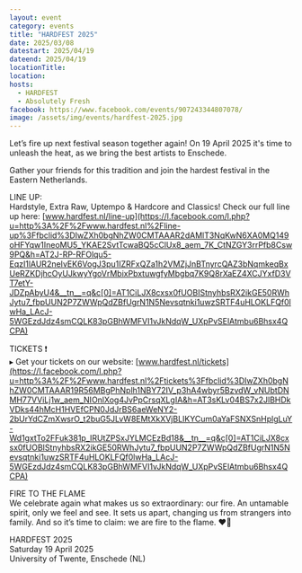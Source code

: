 ```yaml
---
layout: event
category: events
title: "HARDFEST 2025"
date: 2025/03/08
datestart: 2025/04/19
dateend: 2025/04/19
locationTitle:
location:
hosts:
  - HARDFEST
  - Absolutely Fresh
facebook: https://www.facebook.com/events/907243344807078/
image: /assets/img/events/hardfest-2025.jpg
---
```


Let’s fire up next festival season together again! On 19 April 2025 it's time to unleash the heat, as we bring the best artists to Enschede.

Gather your friends for this tradition and join the hardest festival in the Eastern Netherlands.

LINE UP:  
Hardstyle, Extra Raw, Uptempo & Hardcore and Classics! Check our full line up here: [www.hardfest.nl/line-up](https://l.facebook.com/l.php?u=http%3A%2F%2Fwww.hardfest.nl%2Fline-up%3Ffbclid%3DIwZXh0bgNhZW0CMTAAAR2dAMlT3NqKwN6XA0MQ149oHFYqw1IneoMU5_YKAE2SvtTcwaBQ5cClUx8_aem_7K_CtNZGY3rrPfb8Csw9PQ&h=AT2J-RP-RFOlqu5-EqzI1lAUR2neIvEK6VogJ3pu1IZRFxQZa1h2VMZjJnBTnyrcQAZ3bNqmkeqBxUeRZKDjhcOyUJkwyYgoVrMbixPbxtuwgfyMbgbq7K9Q8rXaEZ4XCJYxfD3VT7etY-JDZpAbyU4&__tn__=q&c[0]=AT1CiLJX8cxsx0fUOBIStnyhbsRX2ikGE50RWhJytu7_fbpUUN2P7ZWWpQdZBfUgrN1N5Nevsqtnki1uwzSRTF4uHLOKLFQf0lwHa_LAcJ-5WGEzdJdz4smCQLK83pGBhWMFVI1vJkNdqW_UXpPvSElAtmbu6Bhsx4QCPA)

TICKETS ❗️  
▸ Get your tickets on our website: [www.hardfest.nl/tickets](https://l.facebook.com/l.php?u=http%3A%2F%2Fwww.hardfest.nl%2Ftickets%3Ffbclid%3DIwZXh0bgNhZW0CMTAAAR19R56MBgPhNplh1NBY72IV_p3hA4wbyr5BzvdW_vNUbtDNMH77VViLj1w_aem_NIOnlXog4JvPpCrsqXLgIA&h=AT3sKLv04BS7x2JlBHDkVDks44hMcH1HVEfCPN0JdJrBS6aeWeNY2-2bUrYdCZmXwsrO_t2buG5JLvW8EMtXkXVjBLIKYCum0aYaFSNXSnHplgLuY-Wd1gxtTo2FFuk381p_IRUtZPSxJYLMCEzBd18&__tn__=q&c[0]=AT1CiLJX8cxsx0fUOBIStnyhbsRX2ikGE50RWhJytu7_fbpUUN2P7ZWWpQdZBfUgrN1N5Nevsqtnki1uwzSRTF4uHLOKLFQf0lwHa_LAcJ-5WGEzdJdz4smCQLK83pGBhWMFVI1vJkNdqW_UXpPvSElAtmbu6Bhsx4QCPA)

FIRE TO THE FLAME  
We celebrate again what makes us so extraordinary: our fire. An untamable spirit, only we feel and see. It sets us apart, changing us from strangers into family. And so it’s time to claim: we are fire to the flame. ❤️‍🔥

HARDFEST 2025  
Saturday 19 April 2025  
University of Twente, Enschede (NL)
